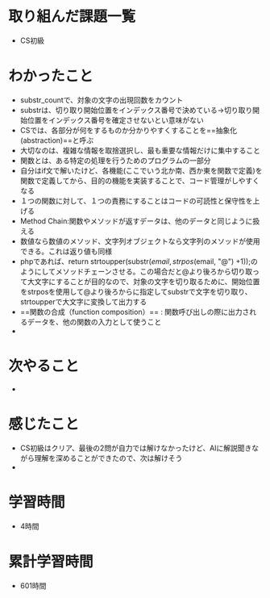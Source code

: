 # 取り組んだ課題一覧
- CS初級


# わかったこと
- substr_countで、対象の文字の出現回数をカウント
- substrは、切り取り開始位置をインデックス番号で決めている→切り取り開始位置をインデックス番号を確定させないとい意味がない
- CSでは、各部分が何をするものか分かりやすくすることを==抽象化(abstraction)==と呼ぶ
- 大切なのは、複雑な情報を取捨選択し、最も重要な情報だけに集中すること
- 関数とは、ある特定の処理を行うためのプログラムの一部分
- 自分はif文で解いたけど、各機能(ここでいう北か南、西か東を関数で定義)を関数で定義してから、目的の機能を実装することで、コード管理がしやすくなる
- １つの関数に対して、１つの責務にすることはコードの可読性と保守性を上げる
- Method Chain:関数やメソッドが返すデータは、他のデータと同じように扱える
- 数値なら数値のメソッド、文字列オブジェクトなら文字列のメソッドが使用できる。これは返り値も同様
- phpであれば、return strtoupper(substr($email, strpos($email, "@") +1));のようにしてメソッドチェーンさせる。この場合だと@より後ろから切り取って大文字にすることが目的なので、対象の文字を切り取るために、開始位置をstrposを使用して@より後ろからに指定してsubstrで文字を切り取り、strtoupperで大文字に変換して出力する
- ==関数の合成（function composition）== : 関数呼び出しの際に出力されるデータを、他の関数の入力として使うこと
- 

# 次やること
- 

# 感じたこと
- CS初級はクリア、最後の2問が自力では解けなかったけど、AIに解説聞きながら理解を深めることができたので、次は解けそう
- 

# 学習時間
- 4時間

# 累計学習時間
- 601時間
